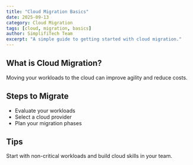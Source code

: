 ```yaml
---
title: "Cloud Migration Basics"
date: 2025-09-13
category: Cloud Migration
tags: [cloud, migration, basics]
author: SimplifiTech Team
excerpt: "A simple guide to getting started with cloud migration."
---
```

## What is Cloud Migration?
Moving your workloads to the cloud can improve agility and reduce costs.

## Steps to Migrate
- Evaluate your workloads
- Select a cloud provider
- Plan your migration phases

## Tips
Start with non-critical workloads and build cloud skills in your team.
